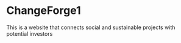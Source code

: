 # ChangeForge1
This is a website that connects social and sustainable projects with potential investors
